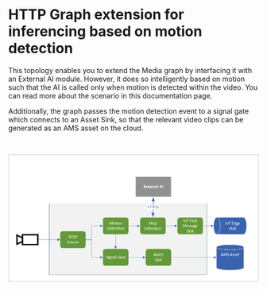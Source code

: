 # HTTP Graph extension for inferencing based on motion detection
This topology enables you to extend the Media graph by interfacing it with an External AI module. However, it does so intelligently based on motion such that the AI is called only when motion is detected within the video. You can read more about the scenario in this documentation page.

Additionally, the graph passes the motion detection event to a signal gate which connects to an Asset Sink, so that the relevant video clips can be generated as an AMS asset on the cloud. 

<br>
<p align="center">
  <img src="./topology.png" title="Analyze video intelligently based on motion via an external AI and publish relevant video clips to cloud as media assets"/>
</p>
<br>
